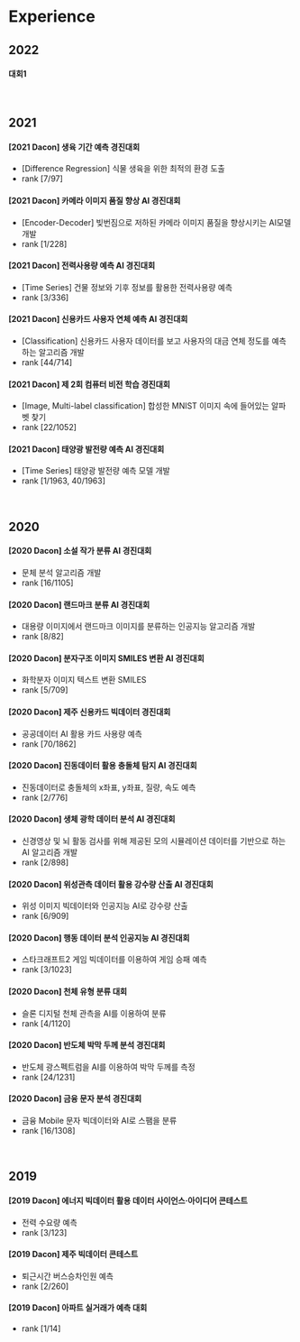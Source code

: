 # Experience

## 2022
#### 대회1

<br>

## 2021
#### [2021 Dacon] 생육 기간 예측 경진대회
- [Difference Regression] 식물 생육을 위한 최적의 환경 도출 
- rank [7/97]

#### [2021 Dacon] 카메라 이미지 품질 향상 AI 경진대회
- [Encoder-Decoder] 빚번짐으로 저하된 카메라 이미지 품질을 향상시키는 AI모델 개발
- rank [1/228]

#### [2021 Dacon] 전력사용량 예측 AI 경진대회
- [Time Series] 건물 정보와 기후 정보를 활용한 전력사용량 예측 
- rank [3/336]

#### [2021 Dacon] 신용카드 사용자 연체 예측 AI 경진대회
- [Classification] 신용카드 사용자 데이터를 보고 사용자의 대금 연체 정도를 예측하는 알고리즘 개발 
- rank [44/714]

#### [2021 Dacon] 제 2회 컴퓨터 비전 학습 경진대회
- [Image, Multi-label classification] 합성한 MNIST 이미지 속에 들어있는 알파벳 찾기
- rank [22/1052]

#### [2021 Dacon] 태양광 발전량 예측 AI 경진대회
- [Time Series] 태양광 발전량 예측 모델 개발
- rank [1/1963, 40/1963]

<br>

## 2020
#### [2020 Dacon] 소설 작가 분류 AI 경진대회
- 문체 분석 알고리즘 개발
- rank [16/1105]

#### [2020 Dacon] 랜드마크 분류 AI 경진대회
- 대용량 이미지에서 랜드마크 이미지를  분류하는 인공지능 알고리즘 개발
- rank [8/82]

#### [2020 Dacon] 분자구조 이미지 SMILES 변환 AI 경진대회
- 화학분자 이미지 텍스트 변환 SMILES
- rank [5/709]

#### [2020 Dacon] 제주 신용카드 빅데이터 경진대회
- 공공데이터 AI 활용 카드 사용량 예측
- rank [70/1862]

#### [2020 Dacon] 진동데이터 활용 충돌체 탐지 AI 경진대회
- 진동데이터로 충돌체의 x좌표, y좌표, 질량, 속도 예측
- rank [2/776]

#### [2020 Dacon] 생체 광학 데이터 분석 AI 경진대회
- 신경영상 및 뇌 활동 검사를 위해 제공된 모의 시뮬레이션 데이터를 기반으로 하는 AI 알고리즘 개발
- rank [2/898]

#### [2020 Dacon] 위성관측 데이터 활용 강수량 산출 AI 경진대회
- 위성 이미지 빅데이터와 인공지능 AI로 강수량 산출
- rank [6/909]

#### [2020 Dacon] 행동 데이터 분석 인공지능 AI 경진대회
- 스타크래프트2 게임 빅데이터를 이용하여 게임 승패 예측
- rank [3/1023]

#### [2020 Dacon] 천체 유형 분류 대회
- 슬론 디지털 천체 관측을 AI를 이용하여 분류
- rank [4/1120]

#### [2020 Dacon] 반도체 박막 두께 분석 경진대회
- 반도체 광스펙트럼을 AI를 이용하여 박막 두께를 측정
- rank [24/1231]

#### [2020 Dacon] 금융 문자 분석 경진대회
- 금융 Mobile 문자 빅데이터와 AI로 스팸을 분류
- rank [16/1308]


<br>

## 2019
#### [2019 Dacon] 에너지 빅데이터 활용 데이터 사이언스·아이디어 콘테스트
- 전력 수요량 예측
- rank [3/123]

#### [2019 Dacon] 제주 빅데이터 콘테스트
- 퇴근시간 버스승차인원 예측
- rank [2/260]

#### [2019 Dacon] 아파트 실거래가 예측 대회
- rank [1/14]